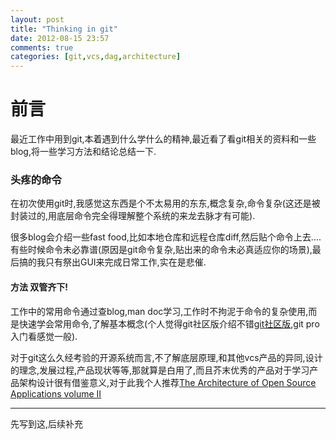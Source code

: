 ```yaml
---
layout: post
title: "Thinking in git"
date: 2012-08-15 23:57
comments: true
categories: [git,vcs,dag,architecture]
---
```


#  前言
最近工作中用到git,本着遇到什么学什么的精神,最近看了看git相关的资料和一些blog,将一些学习方法和结论总结一下.



###  头疼的命令	
在初次使用git时,我感觉这东西是个不太易用的东东,概念复杂,命令复杂(这还是被封装过的,用底层命令完全得理解整个系统的来龙去脉才有可能).  



很多blog会介绍一些fast food,比如本地仓库和远程仓库diff,然后贴个命令上去....有些时候命令未必靠谱(原因是git命令复杂,贴出来的命令未必真适应你的场景),最后搞的我只有祭出GUI来完成日常工作,实在是悲催.  
  
  	
####  方法 双管齐下!
工作中的常用命令通过查blog,man doc学习,工作时不拘泥于命令的复杂使用,而是快速学会常用命令,了解基本概念(个人觉得git社区版介绍不错[git社区版](http://www.google.com.hk/url?sa=t&rct=j&q=&esrc=s&source=web&cd=2&ved=0CFcQFjAB&url=http%3A%2F%2Fgitbook.liuhui998.com%2F&ei=SsorUIvVFoyRiQel4YDoDA&usg=AFQjCNHVw05olZNWF6IDNhFykqVQNkN5wg),git pro入门看感觉一般).  



  
对于git这么久经考验的开源系统而言,不了解底层原理,和其他vcs产品的异同,设计的理念,发展过程,产品现状等等,那就算是白用了,而且芥末优秀的产品对于学习产品架构设计很有借鉴意义,对于此我个人推荐[The Architecture of Open Source Applications volume II](http://www.google.com.hk/url?sa=t&rct=j&q=&esrc=s&source=web&cd=2&ved=0CFoQFjAB&url=http%3A%2F%2Fishare.iask.sina.com.cn%2Ff%2F23222298.html&ei=WMsrULvDB6aciAevuoCgDg&usg=AFQjCNGecM96Vuaa7rQGtyyGzlLNvk3hYw)  
  
  

------

先写到这,后续补充
